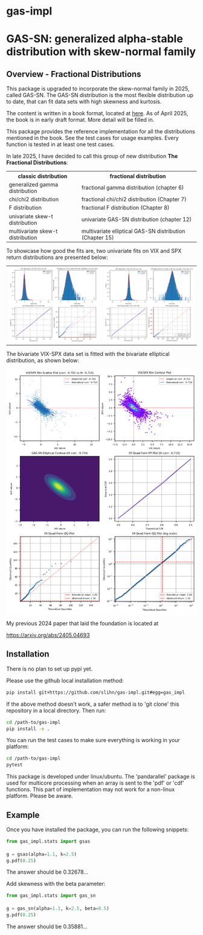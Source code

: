 # gas-impl
# GAS-SN: generalized alpha-stable distribution with skew-normal family

## Overview - Fractional Distributions

This package is upgraded to incorporate the skew-normal family in 2025, called GAS-SN. 
The GAS-SN distribution is the most flexible distribution up to date, that can fit data sets with high skewness and kurtosis.

The content is written in a book format, located at [here](docs/fracdist.pdf).
As of April 2025, the book is in early draft format. More detail will be filled in.

This package provides the reference implementation for all the distributions mentioned in the book.
See the test cases for usage examples. Every function is tested in at least one test cases.

In late 2025, I have decided to call this group of new distribution **The Fractional Distributions**:
<table>
<tr>
<th> classic distribution </th><th> fractional distribution </th>
</tr><tr>
<td> generalized gamma distribution </td><td> fractional gamma distribution (chapter 6)</td>
</tr><tr>
<td> chi/chi2 distribution </td><td> fractional chi/chi2 distribution (Chapter 7)</td>
</tr><tr>
<td> F distribution </td><td> fractional F distribution (Chapter 8)</td>
</tr><tr>
<td> univariate skew-t distribution </td><td> univariate GAS-SN distribution (chapter 12)</td>
</tr><tr>
<td> multivariate skew-t distribution </td><td> multivariate elliptical GAS-SN distribution (Chapter 15)</td>
<tr>
</table>

To showcase how good the fits are, two univariate fits on VIX and SPX return distributions are presented below:
<table>
<tr>
<td> <img src="docs/plot_vix_gas_sn.png"> </td>
<td> <img src="docs/plot_spx_gas_sn.png"> </td>
<tr>
</table>

The bivariate VIX-SPX data set is fitted with the bivariate elliptical distribution, as shown below:

![VIX-SPX Elliptical Fit](docs/plot_elliptical_vix_spx.png)


My previous 2024 paper that laid the foundation is located at

https://arxiv.org/abs/2405.04693


## Installation

There is no plan to set up pypi yet. 

Please use the github local installation method:

```bash
pip install git+https://github.com/slihn/gas-impl.git#egg=gas_impl
```

If the above method doesn't work, a safer method is to 'git clone' this repository in a local directory. 
Then run:

```bash
cd /path-to/gas-impl
pip install -e .
```

You can run the test cases to make sure everything is working in your platform:

```bash
cd /path-to/gas-impl
pytest
```

This package is developed under linux/ubuntu.
The 'pandarallel' package is used for multicore processing when an array is sent to the 'pdf' or 'cdf' functions.
This part of implementation may not work for a non-linux platform. Please be aware.

## Example

Once you have installed the package, you can run the following snippets:

```python
from gas_impl.stats import gsas

g = gsas(alpha=1.1, k=2.5)
g.pdf(0.25)
```

The answer should be 0.32678...

Add skewness with the beta parameter:

```python
from gas_impl.stats import gas_sn

g = gas_sn(alpha=1.1, k=2.5, beta=0.5)
g.pdf(0.25)
```

The answer should be 0.35881...
